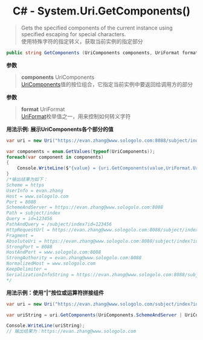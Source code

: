 # <center>C# - System.Uri.GetComponents()</center>
> Gets the specified components of the current instance using specified escaping for special characters.   
> 使用特殊字符的指定转义，获取当前实例的指定部分

```C#
public string GetComponents (UriComponents components, UriFormat format);
```

**参数**  
> **components** UriComponents   
[UriComponents](https://docs.microsoft.com/zh-cn/dotnet/api/system.uricomponents?view=netcore-3.1)值的按位组合，它指定当前实例中要返回给调用方的部分

**参数**  
> **format** UriFormat   
[UriFormat](https://docs.microsoft.com/zh-cn/dotnet/api/system.uriformat?view=netcore-3.1)枚举值之一，用来控制如何转义字符

**用法示例: 展示UriComponents各个部分的值**
```C#
var uri = new Uri("https://evan.zhang@www.sologolo.com:8088/subject/index?id=123456");

var components = enum.GetValues(typeof(UriComponents));
foreach(var component in components)
{
    Console.WriteLine($"{value} = {uri.GetComponents(value,UriFormat.UriEscaped)}\n");
}
/*输出结果为如下：
Scheme = https
UserInfo = evan.zhang
Host = www.sologolo.com
Port = 8088
SchemeAndServer = https://evan.zhang@www.sologolo.com:8088
Path = subject/index
Query = id=123456
PathAndQuery = /subject/index?id=123456
HttpRequestUrl = https://evan.zhang@www.sologolo.com:8088/subject/index?id=123456
Fragment =
AbsoluteUri = https://evan.zhang@www.sologolo.com:8088/subject/index?id=123456
StrongPort = 8088
HostAndPort = www.sologolo.com:8088
StrongAuthority = evan.zhang@www.sologolo.com:8088
NormalizedHost = www.sologolo.com
KeepDelimiter =
SerializationInfoString = https://evan.zhang@www.sologolo.com:8088/subject/index?id=123456
*/
```

**用法示例：使用“|”按位或运算符拼接组件**
```C#
var uri = new Uri("https://evan.zhang@www.sologolo.com/subject/index?id=123456");

var uriString = uri.GetComponents(UriComponents.SchemeAndServer | UriComponents.UserInfo,UriFormat.Unescaped)

Console.WriteLine(uriString);
// 输出结果为：https://evan.zhang@www.sologolo.com
```